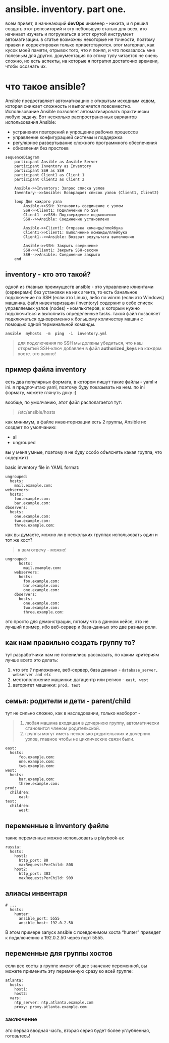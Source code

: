 # ansible. inventory. part one.

всем привет, я начинающий **devOps** инженер - никита, и я решил создать этот репозиторий и эту небольшую статью для всех, кто начинает изучать и погружаться в этот крутой инструмент автоматизации. в статье возможны некоторые не точности, поэтому правки и корректировки только приветствуются. этот материал, как кусок моей памяти, отрывок того, что я понял, и что показалось мне полезным для других. документация по этому тулу читается не очень сложно, но есть аспекты, на которые я потратил достаточно времени, чтобы осознать их. 

# что такое ansible?
 Ansible  предоставляет  автоматизацию с открытым  исходным кодом, которая  снижает  сложность  и  выполняется  повсеместно.  Использование  Ansible  позволяет  автоматизировать  практически  любую  задачу. Вот  несколько  распространенных  вариантов  использования  Ansible: 
- устранения  повторений  и  упрощение рабочих процессов
- управление конфигурацией  системы  и  поддержка 
-  регулярное  развертывание  сложного  программного обеспечения
-  обновления  без  простоев


```mermaid
sequenceDiagram
    participant Ansible as Ansible Server
    participant Inventory as Inventory
    participant SSH as SSH
    participant Client1 as Client 1
    participant Client2 as Client 2

    Ansible->>Inventory: Запрос списка узлов
    Inventory-->>Ansible: Возвращает список узлов (Client1, Client2)

    loop Для каждого узла
        Ansible->>SSH: Установить соединение с узлом
        SSH->>Client1: Подключение по SSH
        Client1-->>SSH: Подтверждение подключения
        SSH-->>Ansible: Соединение установлено

        Ansible->>Client1: Отправка команды/плейбука
        Client1->>Client1: Выполнение команды/плейбука
        Client1-->>Ansible: Возврат результата выполнения

        Ansible->>SSH: Закрыть соединение
        SSH->>Client1: Закрыть SSH-сессию
        SSH-->>Ansible: Соединение закрыто
    end
```

## inventory -  кто это такой?
одной из главных преимуществ ansible - это управление клиентами (серверами) без установки на них агента, то есть банальное подключение по SSH (если это Linux), либо по winrm (если это Windows) машинка.
файл инвентаризации (inventory) содержит в себе список управляемых узлов (nodes) - компьютеров, к которым нужно подключиться и выполнить определенные tasks.  такой файл позволяет подключаться одновременно к большому количеству машин с помощью одной терминальной команды.

    ansible  myhosts  -m  ping  -i  inventory.yml
   
   

> для подключения по SSH мы должны  убедиться, что  наш  открытый  SSH-ключ  добавлен  в  файл  **authorized_keys**  на  каждом  хосте. это важно!

## пример файла inventory
есть два популярных формата, в котором пишут такие файлы - yaml и ini. я предпочитаю yaml, поэтому буду показывать на нем. по ini формату, можете глянуть доку :)

вообще, по умолчанию, этот файл располагается тут: 

> /etc/ansible/hosts

как минимум, в файле инвенторизации есть 2 группы, Ansible их создает по умолчанию:

 - all
 - ungrouped

вы у меня умные, поэтому я не буду особо объяснять какая группа, что содержит)

basic inventory file in YAML format:

    ungrouped:
      hosts:
        mail.example.com:
    webservers:
      hosts:
        foo.example.com:
        bar.example.com:
    dbservers:
      hosts:
        one.example.com:
        two.example.com:
        three.example.com:


как вы думаете, можно ли в нескольких группах использовать один и тот же хост?

> я вам отвечу -  можно!

    ungrouped:
          hosts:
            mail.example.com:
        webservers:
          hosts:
            foo.example.com:
            bar.example.com:
            one.example.com:
        dbservers:
          hosts:
            one.example.com:
            two.example.com:
            three.example.com:

это просто для демонстрации, потому что в данном кейсе, это не лучший пример, ибо веб-сервер и база-данных  это две разные роли. 

## как нам правильно создать группу то?

тут разработчики нам не поленились рассказать, по каким критериям лучше всего это делать:

 1. что это ? приложение, веб-сервер, база данных - `database_server, webserver and etc`
 2. местоположение машинки: датацентр или регион - `east, west`
 3. авторитет машинки: `prod, test`

   
##  семья: родители и дети - parent/child
тут не сильно сложно, как в наследовании, только наоборот - 

> 1) любая машина входящая в дочернюю группу, автоматически становится
> членом родительской.
> 2) группы могут иметь несколько родительских и дочерних узлов, главное чтобы не циклические связи были. 



    east:
      hosts:
	      foo.example.com:
	      one.example.com:
	      two.example.com:
    west:
      hosts:
	      bar.example.com:
	      three.example.com:
    prod:
      children:
	      east:
    test:
      children:
	      west:


## переменные в inventory файле

такие переменные можно использовать в playbook-ах

    russia:
      hosts:
        host1:
          http_port: 80
          maxRequestsPerChild: 808
        host2:
          http_port: 303
          maxRequestsPerChild: 909

## алиасы инвентаря

    # ...
      hosts:
        hunter:
          ansible_port: 5555
          ansible_host: 192.0.2.50

В  этом  примере  запуск  ansible  с  псевдонимом  хоста  “hunter”  приведет к подключению  к  192.0.2.50  через  порт  5555.

## переменные для группы хостов

если все хосты в группе имеют общее значение переменной, вы можете применить эту переменную сразу ко всей группе:

    atlanta:
      hosts:
        host1:
        host2:
      vars:
        ntp_server: ntp.atlanta.example.com
        proxy: proxy.atlanta.example.com


### заключение
это первая вводная часть, вторая серия будет более углубленная, готовьтесь!
